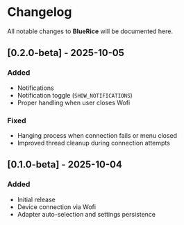 # Changelog
All notable changes to **BlueRice** will be documented here.

## [0.2.0-beta] - 2025-10-05
### Added
- Notifications
- Notification toggle (`SHOW_NOTIFICATIONS`)
- Proper handling when user closes Wofi

### Fixed
- Hanging process when connection fails or menu closed
- Improved thread cleanup during connection attempts

## [0.1.0-beta] - 2025-10-04
### Added
- Initial release
- Device connection via Wofi
- Adapter auto-selection and settings persistence

